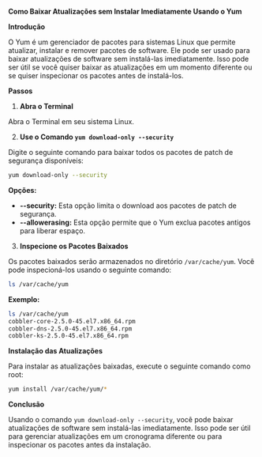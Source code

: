 **Como Baixar Atualizações sem Instalar Imediatamente Usando o Yum**

**Introdução**

O Yum é um gerenciador de pacotes para sistemas Linux que permite atualizar, instalar e remover pacotes de software. Ele pode ser usado para baixar atualizações de software sem instalá-las imediatamente. Isso pode ser útil se você quiser baixar as atualizações em um momento diferente ou se quiser inspecionar os pacotes antes de instalá-los.

**Passos**

1. **Abra o Terminal**

Abra o Terminal em seu sistema Linux.

2. **Use o Comando `yum download-only --security`**

Digite o seguinte comando para baixar todos os pacotes de patch de segurança disponíveis:

```bash
yum download-only --security
```

**Opções:**

* **--security:** Esta opção limita o download aos pacotes de patch de segurança.
* **--allowerasing:** Esta opção permite que o Yum exclua pacotes antigos para liberar espaço.

3. **Inspecione os Pacotes Baixados**

Os pacotes baixados serão armazenados no diretório `/var/cache/yum`. Você pode inspecioná-los usando o seguinte comando:

```bash
ls /var/cache/yum
```

**Exemplo:**

```bash
ls /var/cache/yum
cobbler-core-2.5.0-45.el7.x86_64.rpm
cobbler-dns-2.5.0-45.el7.x86_64.rpm
cobbler-ks-2.5.0-45.el7.x86_64.rpm
```

**Instalação das Atualizações**

Para instalar as atualizações baixadas, execute o seguinte comando como root:

```bash
yum install /var/cache/yum/*
```

**Conclusão**

Usando o comando `yum download-only --security`, você pode baixar atualizações de software sem instalá-las imediatamente. Isso pode ser útil para gerenciar atualizações em um cronograma diferente ou para inspecionar os pacotes antes da instalação.